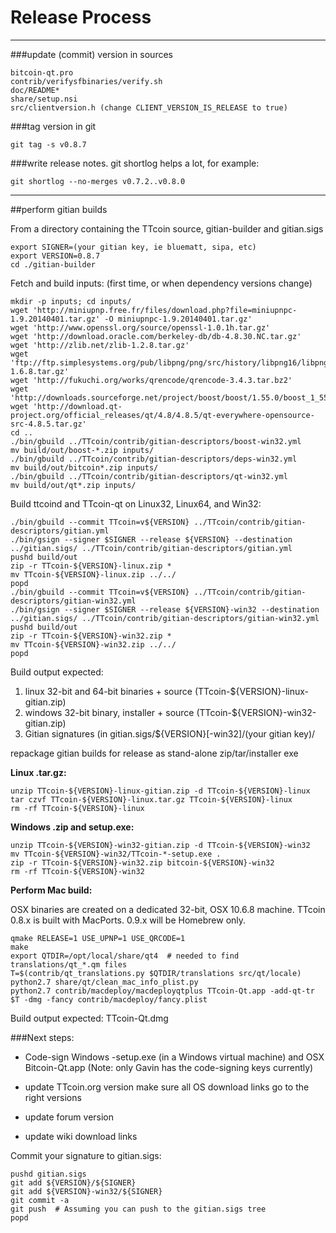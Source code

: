 Release Process
====================

* * *

###update (commit) version in sources


	bitcoin-qt.pro
	contrib/verifysfbinaries/verify.sh
	doc/README*
	share/setup.nsi
	src/clientversion.h (change CLIENT_VERSION_IS_RELEASE to true)

###tag version in git

	git tag -s v0.8.7

###write release notes. git shortlog helps a lot, for example:

	git shortlog --no-merges v0.7.2..v0.8.0

* * *

##perform gitian builds

 From a directory containing the TTcoin source, gitian-builder and gitian.sigs
  
	export SIGNER=(your gitian key, ie bluematt, sipa, etc)
	export VERSION=0.8.7
	cd ./gitian-builder

 Fetch and build inputs: (first time, or when dependency versions change)

	mkdir -p inputs; cd inputs/
	wget 'http://miniupnp.free.fr/files/download.php?file=miniupnpc-1.9.20140401.tar.gz' -O miniupnpc-1.9.20140401.tar.gz'
	wget 'http://www.openssl.org/source/openssl-1.0.1h.tar.gz'
	wget 'http://download.oracle.com/berkeley-db/db-4.8.30.NC.tar.gz'
	wget 'http://zlib.net/zlib-1.2.8.tar.gz'
	wget 'ftp://ftp.simplesystems.org/pub/libpng/png/src/history/libpng16/libpng-1.6.8.tar.gz'
	wget 'http://fukuchi.org/works/qrencode/qrencode-3.4.3.tar.bz2'
	wget 'http://downloads.sourceforge.net/project/boost/boost/1.55.0/boost_1_55_0.tar.bz2'
	wget 'http://download.qt-project.org/official_releases/qt/4.8/4.8.5/qt-everywhere-opensource-src-4.8.5.tar.gz'
	cd ..
	./bin/gbuild ../TTcoin/contrib/gitian-descriptors/boost-win32.yml
	mv build/out/boost-*.zip inputs/
	./bin/gbuild ../TTcoin/contrib/gitian-descriptors/deps-win32.yml
	mv build/out/bitcoin*.zip inputs/
	./bin/gbuild ../TTcoin/contrib/gitian-descriptors/qt-win32.yml
	mv build/out/qt*.zip inputs/

 Build ttcoind and TTcoin-qt on Linux32, Linux64, and Win32:
  
	./bin/gbuild --commit TTcoin=v${VERSION} ../TTcoin/contrib/gitian-descriptors/gitian.yml
	./bin/gsign --signer $SIGNER --release ${VERSION} --destination ../gitian.sigs/ ../TTcoin/contrib/gitian-descriptors/gitian.yml
	pushd build/out
	zip -r TTcoin-${VERSION}-linux.zip *
	mv TTcoin-${VERSION}-linux.zip ../../
	popd
	./bin/gbuild --commit TTcoin=v${VERSION} ../TTcoin/contrib/gitian-descriptors/gitian-win32.yml
	./bin/gsign --signer $SIGNER --release ${VERSION}-win32 --destination ../gitian.sigs/ ../TTcoin/contrib/gitian-descriptors/gitian-win32.yml
	pushd build/out
	zip -r TTcoin-${VERSION}-win32.zip *
	mv TTcoin-${VERSION}-win32.zip ../../
	popd

  Build output expected:

  1. linux 32-bit and 64-bit binaries + source (TTcoin-${VERSION}-linux-gitian.zip)
  2. windows 32-bit binary, installer + source (TTcoin-${VERSION}-win32-gitian.zip)
  3. Gitian signatures (in gitian.sigs/${VERSION}[-win32]/(your gitian key)/

repackage gitian builds for release as stand-alone zip/tar/installer exe

**Linux .tar.gz:**

	unzip TTcoin-${VERSION}-linux-gitian.zip -d TTcoin-${VERSION}-linux
	tar czvf TTcoin-${VERSION}-linux.tar.gz TTcoin-${VERSION}-linux
	rm -rf TTcoin-${VERSION}-linux

**Windows .zip and setup.exe:**

	unzip TTcoin-${VERSION}-win32-gitian.zip -d TTcoin-${VERSION}-win32
	mv TTcoin-${VERSION}-win32/TTcoin-*-setup.exe .
	zip -r TTcoin-${VERSION}-win32.zip bitcoin-${VERSION}-win32
	rm -rf TTcoin-${VERSION}-win32

**Perform Mac build:**

  OSX binaries are created on a dedicated 32-bit, OSX 10.6.8 machine.
  TTcoin 0.8.x is built with MacPorts.  0.9.x will be Homebrew only.

	qmake RELEASE=1 USE_UPNP=1 USE_QRCODE=1
	make
	export QTDIR=/opt/local/share/qt4  # needed to find translations/qt_*.qm files
	T=$(contrib/qt_translations.py $QTDIR/translations src/qt/locale)
	python2.7 share/qt/clean_mac_info_plist.py
	python2.7 contrib/macdeploy/macdeployqtplus TTcoin-Qt.app -add-qt-tr $T -dmg -fancy contrib/macdeploy/fancy.plist

 Build output expected: TTcoin-Qt.dmg

###Next steps:

* Code-sign Windows -setup.exe (in a Windows virtual machine) and
  OSX Bitcoin-Qt.app (Note: only Gavin has the code-signing keys currently)

* update TTcoin.org version
  make sure all OS download links go to the right versions

* update forum version

* update wiki download links

Commit your signature to gitian.sigs:

	pushd gitian.sigs
	git add ${VERSION}/${SIGNER}
	git add ${VERSION}-win32/${SIGNER}
	git commit -a
	git push  # Assuming you can push to the gitian.sigs tree
	popd

